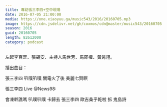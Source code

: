 ```yaml
---
title: 專訪張三李四+空中現場
date: 2016-07-05 21:00:00
media: https://one.xiaoyuu.ga/music543/2016/20160705.mp3
image: https://cdn.jsdelivr.net/gh/coxmos/cdn@master/music543/20160705.jpg
season: 2016
guid: 20160705
length: 82612000
category: podcast
---
```


左起李百罡、張錫安、主持人馬世芳、馬卲權、黃昺翔。

播出曲目：

張三李四
叭噗叭噗
關電火了後
美麗七賢瞑

張三李四 Live @News98:

會凍幹譙嗎
叭噗叭噗
卡歸去
張三李四
歐吉桑乎乾啦
拆
鬼島詩